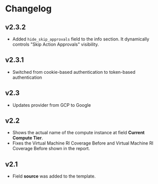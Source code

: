 # Changelog

## v2.3.2

- Added `hide_skip_approvals` field to the info section. It dynamically controls "Skip Action Approvals" visibility.

## v2.3.1

- Switched from cookie-based authentication to token-based authentication

## v2.3

- Updates provider from GCP to Google

## v2.2

- Shows the actual name of the compute instance at field **Current Compute Tier**.
- Fixes the Virtual Machine RI Coverage Before and Virtual Machine RI Coverage Before shown in the report.

## v2.1

- Field **source** was added to the template.

